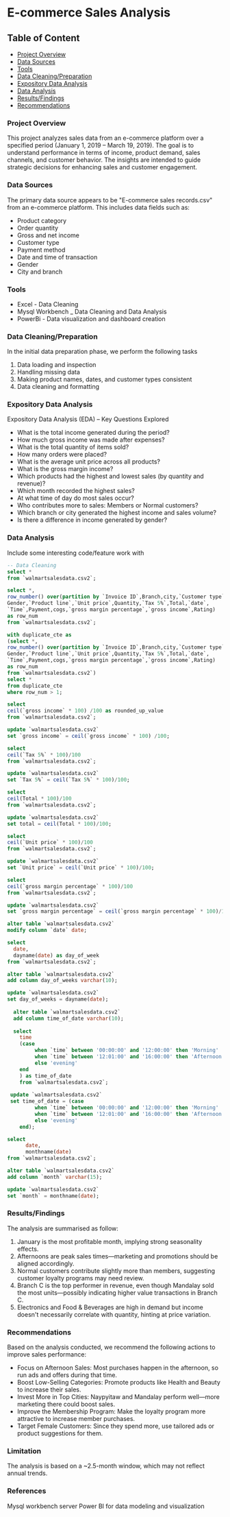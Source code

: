 # E-commerce Sales Analysis

## Table of Content

- [Project Overview](#project-overview)
- [Data Sources](#data-sources)
- [Tools](#tools)
- [Data Cleaning/Preparation](#data-cleaningpreparation)
- [Expository Data Analysis](#expository-data-analysis)
- [Data Analysis](#data-analysis)
- [Results/Findings](#resultsfindings)
- [Recommendations](#recommendations)



### Project Overview
This project analyzes sales data from an e-commerce platform over a specified period (January 1, 2019 – March 19, 2019). The goal is to understand performance in terms of income, product demand, sales channels, and customer behavior. The insights are intended to guide strategic decisions for enhancing sales and customer engagement.
### Data Sources
The primary data source appears to be "E-commerce sales records.csv" from an e-commerce platform. This includes data fields such as:
- Product category
- Order quantity
- Gross and net income
- Customer type
- Payment method
- Date and time of transaction
- Gender
- City and branch
### Tools
- Excel - Data Cleaning
- Mysql Workbench _ Data Cleaning and Data Analysis
- PowerBi - Data visualization and dashboard creation
### Data Cleaning/Preparation
In the initial data preparation phase, we perform the following tasks
1. Data loading and inspection
2. Handling missing data
3. Making product names, dates, and customer types consistent
4. Data cleaning and formatting
### Expository Data Analysis
Expository Data Analysis (EDA) – Key Questions Explored

- What is the total income generated during the period?
- How much gross income was made after expenses?
- What is the total quantity of items sold?
- How many orders were placed?
- What is the average unit price across all products?
- What is the gross margin income?
- Which products had the highest and lowest sales (by quantity and revenue)?
- Which month recorded the highest sales?
- At what time of day do most sales occur?
- Who contributes more to sales: Members or Normal customers?
- Which branch or city generated the highest income and sales volume?
- Is there a difference in income generated by gender?

### Data Analysis
Include some interesting code/feature work with
```sql
-- Data Cleaning
select *
from `walmartsalesdata.csv2`;

select *,
row_number() over(partition by `Invoice ID`,Branch,city,`Customer type`,
Gender,`Product line`,`Unit price`,Quantity,`Tax 5%`,Total,`date`,
`Time`,Payment,cogs,`gross margin percentage`,`gross income`,Rating)
as row_num
from `walmartsalesdata.csv2`;

with duplicate_cte as 
(select *,
row_number() over(partition by `Invoice ID`,Branch,city,`Customer type`,
Gender,`Product line`,`Unit price`,Quantity,`Tax 5%`,Total,`date`,
`Time`,Payment,cogs,`gross margin percentage`,`gross income`,Rating)
as row_num
from `walmartsalesdata.csv2`)
select *
from duplicate_cte
where row_num > 1;

select
ceil(`gross income` * 100) /100 as rounded_up_value
from `walmartsalesdata.csv2`;

update `walmartsalesdata.csv2`
set `gross income` = ceil(`gross income` * 100) /100;

select 
ceil(`Tax 5%` * 100)/100
from `walmartsalesdata.csv2`;

update `walmartsalesdata.csv2`
set `Tax 5%` = ceil(`Tax 5%` * 100)/100;

select 
ceil(Total * 100)/100
from `walmartsalesdata.csv2`;

update `walmartsalesdata.csv2`
set total = ceil(Total * 100)/100;

select 
ceil(`Unit price` * 100)/100
from `walmartsalesdata.csv2`;

update `walmartsalesdata.csv2`
set `Unit price` = ceil(`Unit price` * 100)/100;

select
ceil(`gross margin percentage` * 100)/100
from `walmartsalesdata.csv2`;

update `walmartsalesdata.csv2`
set `gross margin percentage` = ceil(`gross margin percentage` * 100)/100;

alter table `walmartsalesdata.csv2`
modify column `date` date;

select
  date,
  dayname(date) as day_of_week
from `walmartsalesdata.csv2`;

alter table `walmartsalesdata.csv2`
add column day_of_weeks varchar(10);

update `walmartsalesdata.csv2`
set day_of_weeks = dayname(date);
  
  alter table `walmartsalesdata.csv2`
  add column time_of_date varchar(10);
  
  select 
    time
    (case 
         when `time` between '00:00:00' and '12:00:00' then 'Morning'
         when `time` between '12:01:00' and '16:00:00' then 'Afternoon'
         else 'evening'
	end
    ) as time_of_date
    from `walmartsalesdata.csv2`;
 
 update `walmartsalesdata.csv2`
 set time_of_date = (case 
         when `time` between '00:00:00' and '12:00:00' then 'Morning'
         when `time` between '12:01:00' and '16:00:00' then 'Afternoon'
         else 'evening'
	end);

select 
      date,
      monthname(date)
from `walmartsalesdata.csv2`;

alter table `walmartsalesdata.csv2`
add column `month` varchar(15);

update `walmartsalesdata.csv2`
set `month` = monthname(date);
```

### Results/Findings

The analysis are summarised as follow:

1. January is the most profitable month, implying strong seasonality effects.
2. Afternoons are peak sales times—marketing and promotions should be aligned accordingly.
3. Normal customers contribute slightly more than members, suggesting customer loyalty programs may need review.
4. Branch C is the top performer in revenue, even though Mandalay sold the most units—possibly indicating higher value transactions in Branch C.
5. Electronics and Food & Beverages are high in demand but income doesn't necessarily correlate with quantity, hinting at price variation.

### Recommendations

Based on the analysis conducted, we recommend the following actions to improve sales performance:

- Focus on Afternoon Sales: Most purchases happen in the afternoon, so run ads and offers during that time.
-  Boost Low-Selling Categories: Promote products like Health and Beauty to increase their sales.
- Invest More in Top Cities: Naypyitaw and Mandalay perform well—more marketing there could boost sales.
- Improve the Membership Program: Make the loyalty program more attractive to increase member purchases.
- Target Female Customers: Since they spend more, use tailored ads or product suggestions for them.

### Limitation
The analysis is based on a ~2.5-month window, which may not reflect annual trends.

### References
Mysql workbench server
Power BI for data modeling and visualization
